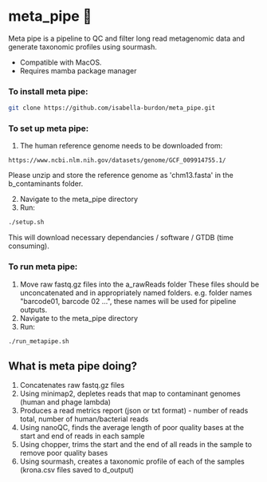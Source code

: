 # meta_pipe 🧬
Meta pipe is a pipeline to QC and filter long read metagenomic data and generate taxonomic profiles using sourmash.
- Compatible with MacOS.
- Requires mamba package manager 

### To install meta pipe:
```bash
git clone https://github.com/isabella-burdon/meta_pipe.git
```
### To set up meta pipe:
1. The human reference genome needs to be downloaded from:
``` link
https://www.ncbi.nlm.nih.gov/datasets/genome/GCF_009914755.1/
```
Please unzip and store the reference genome as 'chm13.fasta' in the b_contaminants folder.

2. Navigate to the meta_pipe directory
3. Run:
```bash
./setup.sh
```
This will download necessary dependancies / software / GTDB (time consuming).

### To run meta pipe:
1. Move raw fastq.gz files into the a_rawReads folder
     These files should be unconcatenated and in appropriately named folders.
     e.g. folder names "barcode01, barcode 02 ...", these names will be used for pipeline outputs.
2. Navigate to the meta_pipe directory
3. Run:
```bash
./run_metapipe.sh
```
## What is meta pipe doing?
1. Concatenates raw fastq.gz files
2. Using minimap2, depletes reads that map to contaminant genomes (human and phage lambda)
3. Produces a read metrics report (json or txt format) - number of reads total, number of human/bacterial reads
4. Using nanoQC, finds the average length of poor quality bases at the start and end of reads in each sample
5. Using chopper, trims the start and the end of all reads in the sample to remove poor quality bases
6. Using sourmash, creates a taxonomic profile of each of the samples (krona.csv files saved to d_output)
